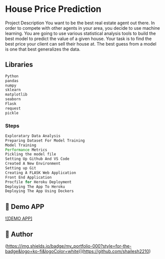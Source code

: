 # House Price Prediction 

Project Description You want to be the best real estate agent out there. In order to compete with other agents in your area, you decide to use machine learning. You are going to use various statistical analysis tools to build the best model to predict the value of a given house. Your task is to find the best price your client can sell their house at. The best guess from a model is one that best generalizes the data.


## Libraries

```javascript
Python 
pandas 
numpy 
sklearn
matplotlib
seaborn
Flask
request
pickle
```

### Steps
```javascript
Exploratary Data Analysis
Preparing Dataset For Model Training 
Model Training
Performance Metrics
Pickling the model file
Setting Up Github And VS Code
Created A New Environment
Setting up Git
Creating A FLASK Web Application
Front End Application 
Procfile for Heroku Deployment 
Deploying The App To Heroku
Deploying The App Using Dockers

```

## 🔗 Demo APP
[![DEMO APP]](https://bostonhousehrice.herokuapp.com/)


## 🔗 Author
(https://img.shields.io/badge/my_portfolio-000?style=for-the-badge&logo=ko-fi&logoColor=white)](https://github.com/shailesh2210)




